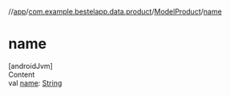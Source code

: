 //[app](../../index.md)/[com.example.bestelapp.data.product](../index.md)/[ModelProduct](index.md)/[name](name.md)



# name  
[androidJvm]  
Content  
val [name](name.md): [String](https://kotlinlang.org/api/latest/jvm/stdlib/kotlin/-string/index.html)  



